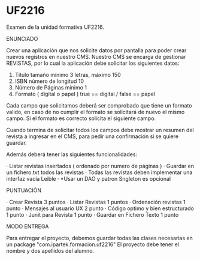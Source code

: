 # UF2216
Examen de la unidad formativa UF2216.

ENUNCIADO 

Crear una aplicación que nos solicite datos por pantalla para poder crear nuevos registros en nuestro CMS.
Nuestro CMS se encarga de gestionar REVISTAS, por lo cual la aplicación debe solicitar los siguientes datos:

1. Titulo                          tamaño mínimo 3 letras, máximo 150
2. ISBN                            número de longitud 10
3. Número de Páginas               mínimo 1
4. Formato ( digital o papel )     true == digital / false == papel

Cada campo que solicitamos deberá ser comprobado que tiene un formato valido, en caso de no cumplir el formato se solicitará de nuevo el mismo campo. 
Si el formato es correcto solicita el siguiente campo. 

Cuando termina de solicitar todos los campos debe mostrar un resumen del revista a ingresar en el CMS, para pedir una confirmación si se quiere guardar.

Además deberá tener las siguientes funcionalidades:

· Listar revistas insertados ( ordenado por numero de páginas )
· Guardar en un fichero.txt todos las revistas
· Todas las revistas deben implementar una interfaz vacía Leible
· *Usar un DAO y patron Sngleton es opcional
 
PUNTUACIÓN

· Crear Revista                         3 puntos
· Listar Revistas                       1 puntos
· Ordenación revistas                   1 punto
· Mensajes al usuario UX                2 punto
· Código optimo y bien estructurado     1 punto
· Junit para Revista                    1 punto
· Guardar en Fichero Texto              1 punto


MODO ENTREGA

Para entregar el proyecto, debemos guardar todas las clases necesarias en un package  "com.ipartek.formacion.uf2216"
El proyecto debe tener el nombre y dos apellidos del alumno.
